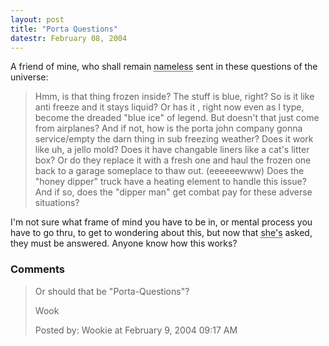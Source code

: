 ```yaml
---
layout: post
title: "Porta Questions"
datestr: February 08, 2004
---
```


A friend of mine, who shall remain <acronym title="Rachelle">nameless</acronym> sent in these questions of the universe:
<blockquote>Hmm, is that thing frozen inside? The stuff is blue, right? So is it like anti freeze and it stays liquid? Or has it , right now even as I type,  become the dreaded "blue ice" of legend. But doesn't that just come from airplanes? And if not, how is the porta john company gonna service/empty the darn thing in sub freezing weather? Does it work like uh, a  jello mold? Does it have changable liners like a cat's litter box? Or do they replace it with a fresh one and haul the frozen one back to a garage someplace to thaw out. (eeeeeewww) Does the "honey dipper" truck have a heating element to handle this issue? And if so, does the "dipper man" get combat pay for these adverse situations?</blockquote>

I'm not sure what frame of mind you have to be in, or mental process you have to go thru, to get to wondering about this, but now that <acronym title="Rachelle">she's</acronym> asked, they must be answered.  Anyone know how this works?

### Comments

<blockquote>
Or should that be "Porta-Questions"?

Wook
<div class="comment-meta">Posted by: Wookie at February  9, 2004 09:17 AM</div> </blockquote>

